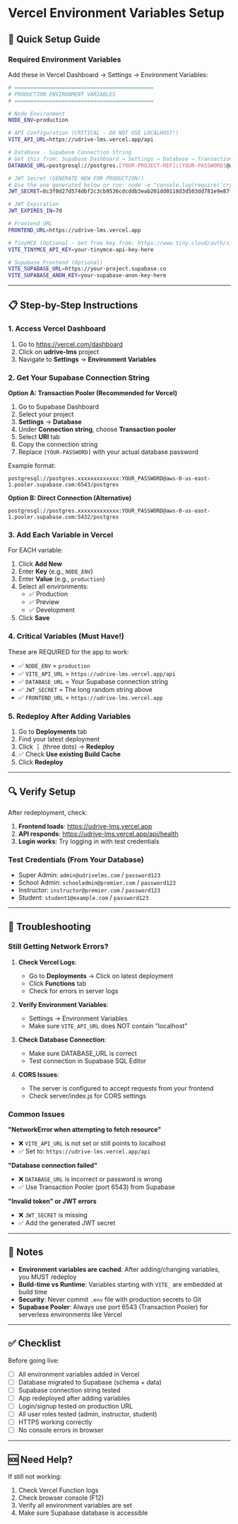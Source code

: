 # Vercel Environment Variables Setup

## 🚀 Quick Setup Guide

### Required Environment Variables

Add these in Vercel Dashboard → Settings → Environment Variables:

```bash
# ============================================
# PRODUCTION ENVIRONMENT VARIABLES
# ============================================

# Node Environment
NODE_ENV=production

# API Configuration (CRITICAL - DO NOT USE LOCALHOST!)
VITE_API_URL=https://udrive-lms.vercel.app/api

# Database - Supabase Connection String
# Get this from: Supabase Dashboard → Settings → Database → Transaction Pooler (Port 6543)
DATABASE_URL=postgresql://postgres.[YOUR-PROJECT-REF]:[YOUR-PASSWORD]@aws-0-us-east-1.pooler.supabase.com:6543/postgres

# JWT Secret (GENERATE NEW FOR PRODUCTION!)
# Use the one generated below or run: node -e "console.log(require('crypto').randomBytes(64).toString('hex'))"
JWT_SECRET=8c3f0d27d574dbf2c3cb9536cdcddb3eab201dd0118d3d503dd781e9e87fefe8076100c9c2fbbc45537cfab0583da9acd5d6e345db1ce036a84a393636bb4e60

# JWT Expiration
JWT_EXPIRES_IN=7d

# Frontend URL
FRONTEND_URL=https://udrive-lms.vercel.app

# TinyMCE (Optional - Get free key from: https://www.tiny.cloud/auth/signup/)
VITE_TINYMCE_API_KEY=your-tinymce-api-key-here

# Supabase Frontend (Optional)
VITE_SUPABASE_URL=https://your-project.supabase.co
VITE_SUPABASE_ANON_KEY=your-supabase-anon-key-here
```

---

## 📋 Step-by-Step Instructions

### 1. Access Vercel Dashboard
1. Go to https://vercel.com/dashboard
2. Click on **udrive-lms** project
3. Navigate to **Settings** → **Environment Variables**

### 2. Get Your Supabase Connection String

**Option A: Transaction Pooler (Recommended for Vercel)**
1. Go to Supabase Dashboard
2. Select your project
3. **Settings** → **Database**
4. Under **Connection string**, choose **Transaction pooler**
5. Select **URI** tab
6. Copy the connection string
7. Replace `[YOUR-PASSWORD]` with your actual database password

Example format:
```
postgresql://postgres.xxxxxxxxxxxxx:YOUR_PASSWORD@aws-0-us-east-1.pooler.supabase.com:6543/postgres
```

**Option B: Direct Connection (Alternative)**
```
postgresql://postgres.xxxxxxxxxxxxx:YOUR_PASSWORD@aws-0-us-east-1.pooler.supabase.com:5432/postgres
```

### 3. Add Each Variable in Vercel

For EACH variable:
1. Click **Add New**
2. Enter **Key** (e.g., `NODE_ENV`)
3. Enter **Value** (e.g., `production`)
4. Select all environments:
   - ✅ Production
   - ✅ Preview
   - ✅ Development
5. Click **Save**

### 4. Critical Variables (Must Have!)

These are REQUIRED for the app to work:

- ✅ `NODE_ENV` = `production`
- ✅ `VITE_API_URL` = `https://udrive-lms.vercel.app/api`
- ✅ `DATABASE_URL` = Your Supabase connection string
- ✅ `JWT_SECRET` = The long random string above
- ✅ `FRONTEND_URL` = `https://udrive-lms.vercel.app`

### 5. Redeploy After Adding Variables

1. Go to **Deployments** tab
2. Find your latest deployment
3. Click **⋮** (three dots) → **Redeploy**
4. ✅ Check **Use existing Build Cache**
5. Click **Redeploy**

---

## 🔍 Verify Setup

After redeployment, check:

1. **Frontend loads**: https://udrive-lms.vercel.app
2. **API responds**: https://udrive-lms.vercel.app/api/health
3. **Login works**: Try logging in with test credentials

### Test Credentials (From Your Database)
- Super Admin: `admin@udrivelms.com` / `password123`
- School Admin: `schooladmin@premier.com` / `password123`
- Instructor: `instructor@premier.com` / `password123`
- Student: `student1@example.com` / `password123`

---

## 🐛 Troubleshooting

### Still Getting Network Errors?

1. **Check Vercel Logs**:
   - Go to **Deployments** → Click on latest deployment
   - Click **Functions** tab
   - Check for errors in server logs

2. **Verify Environment Variables**:
   - Settings → Environment Variables
   - Make sure `VITE_API_URL` does NOT contain "localhost"

3. **Check Database Connection**:
   - Make sure DATABASE_URL is correct
   - Test connection in Supabase SQL Editor

4. **CORS Issues**:
   - The server is configured to accept requests from your frontend
   - Check server/index.js for CORS settings

### Common Issues

**"NetworkError when attempting to fetch resource"**
- ❌ `VITE_API_URL` is not set or still points to localhost
- ✅ Set to: `https://udrive-lms.vercel.app/api`

**"Database connection failed"**
- ❌ `DATABASE_URL` is incorrect or password is wrong
- ✅ Use Transaction Pooler (port 6543) from Supabase

**"Invalid token" or JWT errors**
- ❌ `JWT_SECRET` is missing
- ✅ Add the generated JWT secret

---

## 📝 Notes

- **Environment variables are cached**: After adding/changing variables, you MUST redeploy
- **Build-time vs Runtime**: Variables starting with `VITE_` are embedded at build time
- **Security**: Never commit `.env` file with production secrets to Git
- **Supabase Pooler**: Always use port 6543 (Transaction Pooler) for serverless environments like Vercel

---

## ✅ Checklist

Before going live:

- [ ] All environment variables added in Vercel
- [ ] Database migrated to Supabase (schema + data)
- [ ] Supabase connection string tested
- [ ] App redeployed after adding variables
- [ ] Login/signup tested on production URL
- [ ] All user roles tested (admin, instructor, student)
- [ ] HTTPS working correctly
- [ ] No console errors in browser

---

## 🆘 Need Help?

If still not working:
1. Check Vercel Function logs
2. Check browser console (F12)
3. Verify all environment variables are set
4. Make sure Supabase database is accessible

